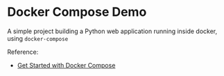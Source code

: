 # Docker Compose Demo

A simple project building a Python web application running inside docker, using `docker-compose`

Reference:
* [Get Started with Docker Compose](https://docs.docker.com/compose/gettingstarted/)
